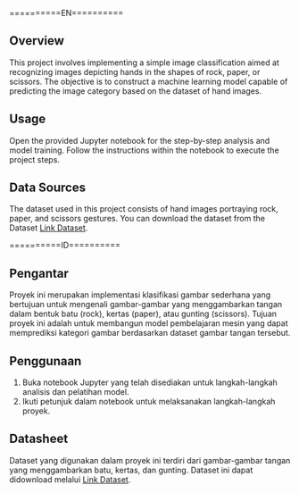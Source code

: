 ==========EN==========

## Overview
This project involves implementing a simple image classification aimed at recognizing images depicting hands in the shapes of rock, paper, or scissors. The objective is to construct a machine learning model capable of predicting the image category based on the dataset of hand images.

## Usage
Open the provided Jupyter notebook for the step-by-step analysis and model training.
Follow the instructions within the notebook to execute the project steps.

## Data Sources
The dataset used in this project consists of hand images portraying rock, paper, and scissors gestures. You can download the dataset from the Dataset [Link Dataset](https://github.com/dicodingacademy/assets/releases/download/release/rockpaperscissors.zip).

==========ID==========

## Pengantar

Proyek ini merupakan implementasi klasifikasi gambar sederhana yang bertujuan untuk mengenali gambar-gambar yang menggambarkan tangan dalam bentuk batu (rock), kertas (paper), atau gunting (scissors). Tujuan proyek ini adalah untuk membangun model pembelajaran mesin yang dapat memprediksi kategori gambar berdasarkan dataset gambar tangan tersebut.


## Penggunaan

1. Buka notebook Jupyter yang telah disediakan untuk langkah-langkah analisis dan pelatihan model.
2. Ikuti petunjuk dalam notebook untuk melaksanakan langkah-langkah proyek.

## Datasheet

Dataset yang digunakan dalam proyek ini terdiri dari gambar-gambar tangan yang menggambarkan batu, kertas, dan gunting. Dataset ini dapat didownload melalui [Link Dataset](https://github.com/dicodingacademy/assets/releases/download/release/rockpaperscissors.zip).
